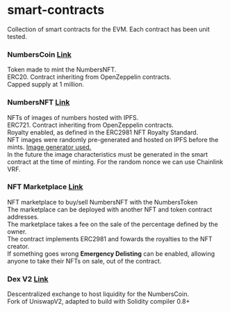 # smart-contracts

Collection of smart contracts for the EVM. Each contract has been unit tested.

### NumbersCoin [Link](https://github.com/albertolalanda/smart-contracts/tree/master/numbers-token)

Token made to mint the NumbersNFT.  
ERC20. Contract inheriting from OpenZeppelin contracts.  
Capped supply at 1 million.

### NumbersNFT [Link](https://github.com/albertolalanda/smart-contracts/tree/master/numbers-nft)

NFTs of images of numbers hosted with IPFS.  
ERC721. Contract inheriting from OpenZeppelin contracts.  
Royalty enabled, as defined in the ERC2981 NFT Royalty Standard.  
NFT images were randomly pre-generated and hosted on IPFS before the mints. [Image generator used.](https://github.com/albertolalanda/nft-number-image-generator)  
In the future the image characteristics must be generated in the smart contract at the time of minting. For the random nonce we can use Chainlink VRF.

### NFT Marketplace [Link](https://github.com/albertolalanda/smart-contracts/tree/master/nft-marketplace)

NFT marketplace to buy/sell NumbersNFT with the NumbersToken  
The marketplace can be deployed with another NFT and token contract addresses.  
The marketplace takes a fee on the sale of the percentage defined by the owner.  
The contract implements ERC2981 and fowards the royalties to the NFT creator.  
If something goes wrong **Emergency Delisting** can be enabled, allowing anyone to take their NFTs on sale, out of the contract.

### Dex V2 [Link](https://github.com/albertolalanda/smart-contracts/tree/master/dex)

Descentralized exchange to host liquidity for the NumbersCoin.  
Fork of UniswapV2, adapted to build with Solidity compiler 0.8+
